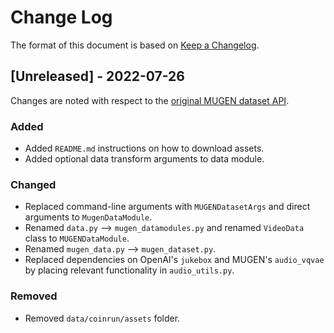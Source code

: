 # Change Log

The format of this document is based on [Keep a Changelog](http://keepachangelog.com/).

## [Unreleased] - 2022-07-26

Changes are noted with respect to the [original MUGEN dataset API](https://github.com/mugen-org/MUGEN_baseline/tree/main/lib/data).

### Added
- Added `README.md` instructions on how to download assets.
- Added optional data transform arguments to data module.

### Changed
- Replaced command-line arguments with `MUGENDatasetArgs` and direct arguments to `MugenDataModule`.
- Renamed `data.py` --> `mugen_datamodules.py` and renamed `VideoData` class to `MUGENDataModule`.
- Renamed `mugen_data.py` --> `mugen_dataset.py`.
- Replaced dependencies on OpenAI's `jukebox` and MUGEN's `audio_vqvae` by placing relevant functionality in `audio_utils.py`.

### Removed
- Removed `data/coinrun/assets` folder.
